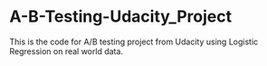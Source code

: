 # A-B-Testing-Udacity_Project
This is the code for A/B testing project from Udacity using Logistic Regression on real world data.
